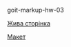 <p>goit-markup-hw-03</p>
<p><a href="https://aspirantmpm.github.io/goit-markup-hw-04/index.html" alt="Жива сторінка">Жива сторінка</a></p>
<p><a href="https://www.figma.com/file/xNlhKuAw75ourPmy4zeda7/Web-Studio-(Version-2.1)-(Copy)?node-id=1%3A95" alt="Макет">Макет</a></p>